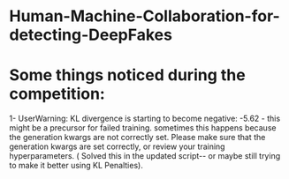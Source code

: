 # Human-Machine-Collaboration-for-detecting-DeepFakes


# Some things noticed during the competition: 
1- UserWarning: KL divergence is starting to become negative: -5.62 - this might be a precursor for failed training. sometimes this happens because the generation kwargs are not correctly set. Please make sure that the generation kwargs are set correctly, or review your training hyperparameters. ( Solved this in the updated script-- or maybe still trying to make it better using KL Penalties).

